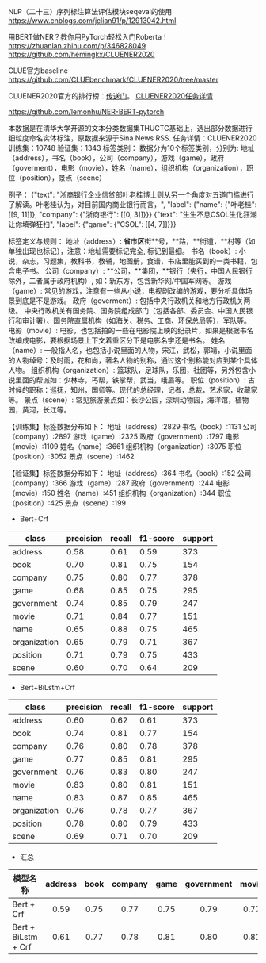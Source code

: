 
NLP（二十三）序列标注算法评估模块seqeval的使用
https://www.cnblogs.com/jclian91/p/12913042.html

用BERT做NER？教你用PyTorch轻松入门Roberta！
https://zhuanlan.zhihu.com/p/346828049
https://github.com/hemingkx/CLUENER2020

CLUE官方baseline
https://github.com/CLUEbenchmark/CLUENER2020/tree/master

CLUENER2020官方的排行榜：[传送门](https://www.cluebenchmarks.com/ner.html)。
[CLUENER2020任务详情](https://github.com/CLUEbenchmark/CLUENER2020)

https://github.com/lemonhu/NER-BERT-pytorch

本数据是在清华大学开源的文本分类数据集THUCTC基础上，选出部分数据进行细粒度命名实体标注，原数据来源于Sina News RSS.
任务详情：CLUENER2020
训练集：10748 验证集：1343
标签类别：
数据分为10个标签类别，分别为: 地址（address），书名（book），公司（company），游戏（game），政府（goverment），电影（movie），姓名（name），组织机构（organization），职位（position），景点（scene）

例子：
{"text": "浙商银行企业信贷部叶老桂博士则从另一个角度对五道门槛进行了解读。叶老桂认为，对目前国内商业银行而言，", "label": {"name": {"叶老桂": [[9, 11]]}, "company": {"浙商银行": [[0, 3]]}}}
{"text": "生生不息CSOL生化狂潮让你填弹狂扫", "label": {"game": {"CSOL": [[4, 7]]}}}

标签定义与规则：
地址（address）: **省**市**区**街**号，**路，**街道，**村等（如单独出现也标记），注意：地址需要标记完全, 标记到最细。
书名（book）: 小说，杂志，习题集，教科书，教辅，地图册，食谱，书店里能买到的一类书籍，包含电子书。
公司（company）: **公司，**集团，**银行（央行，中国人民银行除外，二者属于政府机构）, 如：新东方，包含新华网/中国军网等。
游戏（game）: 常见的游戏，注意有一些从小说，电视剧改编的游戏，要分析具体场景到底是不是游戏。
政府（goverment）: 包括中央行政机关和地方行政机关两级。 中央行政机关有国务院、国务院组成部门（包括各部、委员会、中国人民银行和审计署）、国务院直属机构（如海关、税务、工商、环保总局等），军队等。
电影（movie）: 电影，也包括拍的一些在电影院上映的纪录片，如果是根据书名改编成电影，要根据场景上下文着重区分下是电影名字还是书名。
姓名（name）: 一般指人名，也包括小说里面的人物，宋江，武松，郭靖，小说里面的人物绰号：及时雨，花和尚，著名人物的别称，通过这个别称能对应到某个具体人物。
组织机构（organization）: 篮球队，足球队，乐团，社团等，另外包含小说里面的帮派如：少林寺，丐帮，铁掌帮，武当，峨眉等。
职位（position）: 古时候的职称：巡抚，知州，国师等。现代的总经理，记者，总裁，艺术家，收藏家等。
景点（scene）: 常见旅游景点如：长沙公园，深圳动物园，海洋馆，植物园，黄河，长江等。

【训练集】标签数据分布如下：
地址（address）:2829
书名（book）:1131
公司（company）:2897
游戏（game）:2325
政府（government）:1797
电影（movie）:1109
姓名（name）:3661
组织机构（organization）:3075
职位（position）:3052
景点（scene）:1462

【验证集】标签数据分布如下：
地址（address）:364
书名（book）:152
公司（company）:366
游戏（game）:287
政府（government）:244
电影（movie）:150
姓名（name）:451
组织机构（organization）:344
职位（position）:425
景点（scene）:199

+ Bert+Crf

| class          | precision | recall | f1-score | support |
|----------------|-----------|--------|----------|---------|
| address        | 0.58      | 0.61   | 0.59     | 373     |
| book           | 0.70      | 0.81   | 0.75     | 154     |
| company        | 0.75      | 0.80   | 0.77     | 378     |
| game           | 0.68      | 0.85   | 0.75     | 295     |
| government     | 0.74      | 0.85   | 0.79     | 247     |
| movie          | 0.71      | 0.84   | 0.77     | 151     |
| name           | 0.65      | 0.88   | 0.75     | 465     |
| organization   | 0.65      | 0.79   | 0.71     | 367     |
| position       | 0.71      | 0.79   | 0.75     | 433     |
| scene          | 0.60      | 0.70   | 0.64     | 209     |

+ Bert+BiLstm+Crf

| class          | precision | recall | f1-score | support |
|----------------|-----------|--------|----------|---------|
| address        | 0.60      | 0.62   | 0.61     | 373     |
| book           | 0.74      | 0.81   | 0.77     | 154     |
| company        | 0.76      | 0.80   | 0.78     | 378     |
| game           | 0.77      | 0.85   | 0.81     | 295     |
| government     | 0.76      | 0.83   | 0.80     | 247     |
| movie          | 0.83      | 0.80   | 0.81     | 151     |
| name           | 0.83      | 0.87   | 0.85     | 465     |
| organization   | 0.76      | 0.78   | 0.77     | 367     |
| position       | 0.78      | 0.80   | 0.79     | 433     |
| scene          | 0.69      | 0.71   | 0.70     | 209     |

+ 汇总

| 模型名称                | address | book | company | game | government | movie | name | organization | position | scene |
|---------------------|:-------:|:----:|:-------:|:----:|:----------:|:-----:|:----:|:------------:|:--------:|:-----:|
| Bert + Crf          |  0.59   | 0.75 |  0.77   | 0.75 |    0.79    | 0.77  | 0.75 |     0.71     |   0.75   | 0.64  |
| Bert + BiLstm + Crf |  0.61   | 0.77 |  0.78   | 0.81 |    0.80    | 0.81  | 0.85 |     0.77     |   0.79   | 0.70  |
